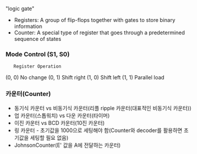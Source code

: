 "logic gate" 

* Registers: A group of flip-flops together with gates to store binary information
* Counter: A special type of register that goes through a predetermined sequence of states

### Mode Control (S1, S0)
       Register Operation
(0, 0) No change
(0, 1) Shift right
(1, 0) Shift left
(1, 1) Parallel load

### 카운터(Counter)
* 동기식 카운터 vs 비동기식 카운터(리플 ripple 카운터(대표적인 비동기식 카운터))
* 업 카운터(스톱워치) vs 다운 카운터(타이머)
* 이진 카운터 vs BCD 카운터(10진 카운터)
* 링 카운터 - 초기값을 1000으로 세팅해야 함(Counter와 decoder를 활용하면 초기값을 세팅할 필요 없음)
* JohnsonCounter(E' 값을 A에 전달하는 카운터)